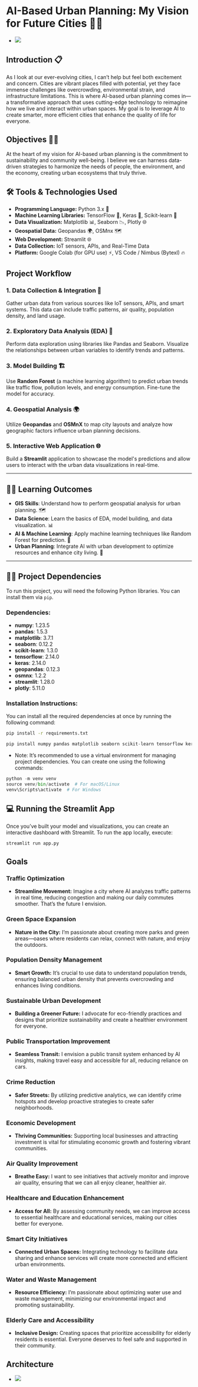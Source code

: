 <!--
# Title: AI-Based Urban Planning: Paving the Path to Smarter Cities. 🌆🤖


Introduction: Urbanization is transforming our cities at an unprecedented pace, presenting unique challenges that demand innovative solutions. As I observe the complexities of urban life, I am driven by the question: how can we effectively design our cities to enhance the quality of life for all residents? This inquiry has led me to explore the role of artificial intelligence (AI) in urban planning.

AI offers powerful tools for analyzing data, predicting trends, and facilitating community engagement. Imagine a future where traffic congestion is minimized, public transportation is optimized, and green spaces are expanded to meet the needs of diverse populations. The integration of AI into urban planning can make this vision a reality.

Overview: This paper examines the intersection of AI and urban planning, focusing on how technology can improve decision-making and foster sustainable city development. Key areas of exploration include predictive modeling, simulation, public engagement, resource optimization, and environmental sustainability.

Objectives:

To investigate how AI-driven data analysis enhances urban planning decisions.
To explore the role of simulations in visualizing urban scenarios.
To assess methods for improving public engagement through AI tools.
To identify strategies for optimizing resource allocation in urban settings.
To evaluate the contributions of AI in promoting sustainable practices.
Goals: My goal is to utilize AI to achieve several key objectives in urban planning:

Traffic optimization to reduce congestion and improve mobility.
Green space expansion to enhance community well-being.
Population density management for balanced urban growth.
Sustainable urban development to prioritize environmental health.
Public transportation improvement for increased accessibility.
Crime reduction through data-driven safety measures.
Economic development to foster innovation and job creation.
Air quality improvement for healthier living conditions.
Healthcare and education enhancement to ensure equitable access.
Smart city initiatives that leverage technology for efficient management.
Water and waste management to promote sustainability.
Elderly care and accessibility to support inclusive urban living.
By focusing on these goals, I aim to inspire urban planners, policymakers, and researchers to adopt AI-driven approaches that create smarter, more sustainable cities, ultimately enhancing the quality of life for all inhabitants.
-->


# AI-Based Urban Planning: My Vision for Future Cities 🌆🤖
- <img src="https://github.com/Gurupatil0003/AI-Based-Urban-Plan/blob/master/OutPut%20Images/Screenshot%202024-11-09%20093953.png">

## Introduction 📋
As I look at our ever-evolving cities, I can’t help but feel both excitement and concern. Cities are vibrant places filled with potential, yet they face immense challenges like overcrowding, environmental strain, and infrastructure limitations. This is where AI-based urban planning comes in—a transformative approach that uses cutting-edge technology to reimagine how we live and interact within urban spaces. My goal is to leverage AI to create smarter, more efficient cities that enhance the quality of life for everyone.

## Objectives 🧑‍💻
At the heart of my vision for AI-based urban planning is the commitment to sustainability and community well-being. I believe we can harness data-driven strategies to harmonize the needs of people, the environment, and the economy, creating urban ecosystems that truly thrive.

## 🛠 Tools & Technologies Used

- **Programming Language:** Python 3.x 🐍
- **Machine Learning Libraries:** TensorFlow 🧠, Keras 🤖, Scikit-learn 🏫
- **Data Visualization:** Matplotlib 📊, Seaborn 📉, Plotly 🌐
- **Geospatial Data:** Geopandas 🌍, OSMnx 🗺️
- **Web Development:** Streamlit 🌐
- **Data Collection:** IoT sensors, APIs, and Real-Time Data
- **Platform:** Google Colab (for GPU use) ⚡, VS Code / Nimbus (Bytexl) 🔥


## Project Workflow

### 1. Data Collection & Integration 📡
Gather urban data from various sources like IoT sensors, APIs, and smart systems. This data can include traffic patterns, air quality, population density, and land usage.

### 2. Exploratory Data Analysis (EDA) 🔎
Perform data exploration using libraries like Pandas and Seaborn. Visualize the relationships between urban variables to identify trends and patterns.

### 3. Model Building 🏗️
Use **Random Forest** (a machine learning algorithm) to predict urban trends like traffic flow, pollution levels, and energy consumption. Fine-tune the model for accuracy.

### 4. Geospatial Analysis 🌍
Utilize **Geopandas** and **OSMnX** to map city layouts and analyze how geographic factors influence urban planning decisions.

### 5. Interactive Web Application 🌐
Build a **Streamlit** application to showcase the model's predictions and allow users to interact with the urban data visualizations in real-time.

---

## 🧑‍🏫 Learning Outcomes

- **GIS Skills**: Understand how to perform geospatial analysis for urban planning. 🗺️
- **Data Science**: Learn the basics of EDA, model building, and data visualization. 📊
- **AI & Machine Learning**: Apply machine learning techniques like Random Forest for prediction. 🤖
- **Urban Planning**: Integrate AI with urban development to optimize resources and enhance city living. 🌆

---

## 🧑‍💻 Project Dependencies

To run this project, you will need the following Python libraries. You can install them via `pip`.

### Dependencies:

- **numpy**: 1.23.5
- **pandas**: 1.5.3
- **matplotlib**: 3.7.1
- **seaborn**: 0.12.2
- **scikit-learn**: 1.3.0
- **tensorflow**: 2.14.0
- **keras**: 2.14.0
- **geopandas**: 0.12.3
- **osmnx**: 1.2.2
- **streamlit**: 1.28.0
- **plotly**: 5.11.0

### Installation Instructions:

You can install all the required dependencies at once by running the following command:

```bash
pip install -r requirements.txt
```
```python
pip install numpy pandas matplotlib seaborn scikit-learn tensorflow keras geopandas osmnx streamlit plotly
```

- Note: It’s recommended to use a virtual environment for managing project dependencies. You can create one using the following commands:
```python
python -m venv venv
source venv/bin/activate  # For macOS/Linux
venv\Scripts\activate  # For Windows
```


## 💻 Running the Streamlit App

Once you’ve built your model and visualizations, you can create an interactive dashboard with Streamlit. To run the app locally, execute:

```bash
streamlit run app.py
```

## Goals
### Traffic Optimization
- **Streamline Movement:** Imagine a city where AI analyzes traffic patterns in real time, reducing congestion and making our daily commutes smoother. That’s the future I envision.

### Green Space Expansion
- **Nature in the City:** I’m passionate about creating more parks and green areas—oases where residents can relax, connect with nature, and enjoy the outdoors.

### Population Density Management
- **Smart Growth:** It’s crucial to use data to understand population trends, ensuring balanced urban density that prevents overcrowding and enhances living conditions.

### Sustainable Urban Development
- **Building a Greener Future:** I advocate for eco-friendly practices and designs that prioritize sustainability and create a healthier environment for everyone.

### Public Transportation Improvement
- **Seamless Transit:** I envision a public transit system enhanced by AI insights, making travel easy and accessible for all, reducing reliance on cars.

### Crime Reduction
- **Safer Streets:** By utilizing predictive analytics, we can identify crime hotspots and develop proactive strategies to create safer neighborhoods.

### Economic Development
- **Thriving Communities:** Supporting local businesses and attracting investment is vital for stimulating economic growth and fostering vibrant communities.

### Air Quality Improvement
- **Breathe Easy:** I want to see initiatives that actively monitor and improve air quality, ensuring that we can all enjoy cleaner, healthier air.

### Healthcare and Education Enhancement
- **Access for All:** By assessing community needs, we can improve access to essential healthcare and educational services, making our cities better for everyone.

### Smart City Initiatives
- **Connected Urban Spaces:** Integrating technology to facilitate data sharing and enhance services will create more connected and efficient urban environments.

### Water and Waste Management
- **Resource Efficiency:** I’m passionate about optimizing water use and waste management, minimizing our environmental impact and promoting sustainability.

### Elderly Care and Accessibility
- **Inclusive Design:** Creating spaces that prioritize accessibility for elderly residents is essential. Everyone deserves to feel safe and supported in their community.

## Architecture

- <img src="https://github.com/Gurupatil0003/AI-Based-Urban-Plan/blob/master/Images/U0jjIMs1irVDxIrWB7U.png">

